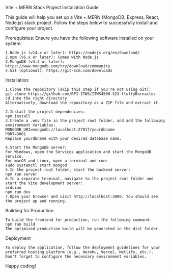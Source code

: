 Vite + MERN Stack Project Installation Guide

This guide will help you set up a Vite + MERN (MongoDB, Express, React, Node.js) stack project. Follow the steps below to successfully install and configure your project.

Prerequisites:
Ensure you have the following software installed on your system:

    1.Node.js (v14.x or later): https://nodejs.org/en/download/
    2.npm (v6.x or later): Comes with Node.js
    3.MongoDB (v4.4 or later): https://www.mongodb.com/try/download/community
    4.Git (optional): https://git-scm.com/downloads

Installation:

    1.Clone the repository (skip this step if you're not using Git):
    git clone https://github.com/RPI-ITWS/ITWS4500-S23-fluffyBarnacles
    cd into the right directory
    Alternatively, download the repository as a ZIP file and extract it.

    2.Install the project dependencies:
    npm install
    3.Create a .env file in the project root folder, and add the following environment variables:
    MONGODB_URI=mongodb://localhost:27017/yourdbname
    PORT=3001
    Replace yourdbname with your desired database name.

    4.Start the MongoDB server:
    For Windows, open the Services application and start the MongoDB service.
    For macOS and Linux, open a terminal and run:
    sudo systemctl start mongod
    5.In the project root folder, start the backend server:
    npm run server
    6.In a separate terminal, navigate to the project root folder and start the Vite development server:
    arduino
    npm run dev
    7.Open your browser and visit http://localhost:3000. You should see the project up and running.

Building for Production

    To build the frontend for production, run the following command:
    npm run build
    The optimized production build will be generated in the dist folder.

Deployment

    To deploy the application, follow the deployment guidelines for your preferred hosting platform (e.g., Heroku, Vercel, Netlify, etc.). Don't forget to configure the necessary environment variables.

Happy coding!
